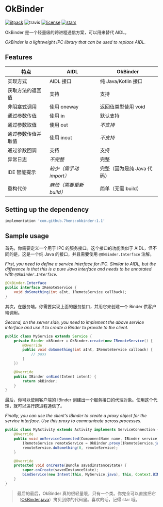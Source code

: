 # OkBinder

[![jitpack](https://jitpack.io/v/7hens/okbinder.svg)](https://jitpack.io/#7hens/okbinder)
![travis](https://img.shields.io/travis/7hens/okbinder)
[![license](https://img.shields.io/github/license/7hens/okbinder.svg)](https://github.com/7hens/okbinder/blob/master/LICENSE)
[![stars](https://img.shields.io/github/stars/7hens/okbinder.svg?style=social)](https://github.com/7hens/okbinder)

OkBinder 是一个轻量级的跨进程通信方案，可以用来替代 AIDL。

_OkBinder is a lightweight IPC library that can be used to replace AIDL._

## Features

| 特点               | AIDL                     | OkBinder                   |
| ------------------ | ------------------------ | -------------------------- |
| 实现方式           | AIDL 接口              | 纯 Java/Kotlin 接口        |
| 获取方法的返回值   | 支持                     | 支持                       |
| 非阻塞式调用       | 使用 oneway              | 返回值类型使用 void        |
| 通过参数传值       | 使用 in                  | 默认支持                   |
| 通过参数取值       | 使用 out                 | _不支持_                   |
| 通过参数传值并取值 | 使用 inout               | _不支持_                   |
| 通过参数回调       | 支持                     | 支持                       |
| 异常日志           | _不完整_                 | 完整                       |
| IDE 智能提示       | _较少（需手动 import）_  | 完整（因为是纯 Java 代码） |
| 重构代价           | _麻烦（需要重新 build）_ | 简单（无需 build）         |

## Setting up the dependency

```groovy
implementation 'com.github.7hens:okbinder:1.1'
```

## Sample usage

首先，你需要定义一个用于 IPC 的服务接口。这个接口的功能类似于 AIDL，但不同的是，这是一个纯 Java 的接口，并且需要使用 `@OkBinder.Interface` 注解。

_First, you need to define a service interface for IPC. Similar to AIDL, but the difference is that this is a pure Java interface and needs to be annotated with `@OkBinder.Interface`._

```java
@OkBinder.Interface
public interface IRemoteService {
    void doSomething(int aInt, IRemoteService callback);
}
```

其次，在服务端，你需要实现上面的服务接口，并用它来创建一个 Binder 供客户端调用。

_Second, on the server side, you need to implement the above service interface and use it to create a Binder to provide to the client._

```java
public class MyService extends Service {
    private Binder okBinder = OkBinder.create(new IRemoteService() {
        @Override
        public void doSomething(int aInt, IRemoteService callback) {
            // pass
        }
    })

    @Override
    public IBinder onBind(Intent intent) {
        return okBinder;
    }
}
```

最后，你可以使用客户端的 IBinder 创建出一个服务接口的代理对象。使用这个代理，就可以进行跨进程通信了。

_Finally, you can use the client's IBinder to create a proxy object for the service interface. Use this proxy to communicate across processes._

```java
public class MyActivity extends Activity implements ServiceConnection {
    @Override
    public void onServiceConnected(ComponentName name, IBinder service) {
        IRemoteService remoteService = OkBinder.proxy(IRemoteService.java, service);
        remoteService.doSomething(0, remoteService);
    }

    @Override
    protected void onCreate(Bundle savedInstanceState) {
        super.onCreate(savedInstanceState);
        bindService(new Intent(this, MyService.java), this, Context.BIND_AUTO_CREATE);
    }
}
```

> 最后的最后，OkBinder 真的很轻量哦，只有一个类。你完全可以直接把它（[OkBinder.java](https://github.com/7hens/okbinder/blob/master/okbinder/src/main/java/cn/thens/okbinder/OkBinder.java)）拷贝到你的代码里。喜欢的话，记得 star 哦。
